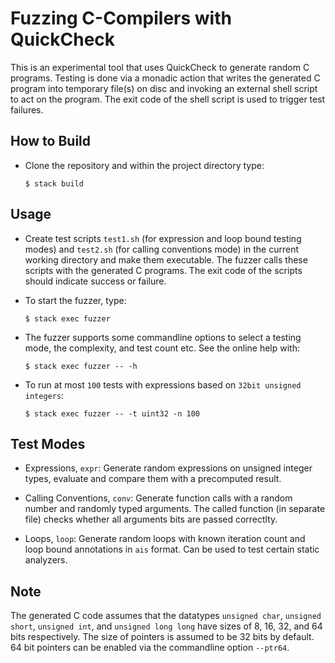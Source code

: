 # Fuzzing C-Compilers with QuickCheck

This is an experimental tool that uses QuickCheck to generate random C programs. Testing is done via a monadic action that writes the generated C program into temporary file(s) on disc and invoking an external shell script to act on the program. The exit code of the shell script is used to trigger test failures.


## How to Build

- Clone the repository and within the project directory type:

      $ stack build

## Usage

- Create test scripts `test1.sh` (for expression and loop bound testing modes) and `test2.sh` (for calling conventions mode) in the current working directory and make them executable. The fuzzer calls these scripts with the generated C programs. The exit code of the scripts should indicate success or failure.

- To start the fuzzer, type:

      $ stack exec fuzzer

- The fuzzer supports some commandline options to select a testing mode, the complexity, and test count etc. See the online help with:

      $ stack exec fuzzer -- -h

- To run at most `100` tests with expressions based on `32bit unsigned integers`:

      $ stack exec fuzzer -- -t uint32 -n 100

## Test Modes

- Expressions, `expr`: Generate random expressions on unsigned integer types, evaluate and compare them with a precomputed result.

- Calling Conventions, `conv`: Generate function calls with a random number and randomly typed arguments. The called function (in separate file) checks whether all arguments bits are passed correctlty.

- Loops, `loop`: Generate random loops with known iteration count and loop bound annotations in `ais` format. Can be used to test certain static analyzers.

## Note

The generated C code assumes that the datatypes `unsigned char`, `unsigned short`, `unsigned int`, and `unsigned long long` have sizes of 8, 16, 32, and 64 bits respectively. The size of pointers is assumed to be 32 bits by default. 64 bit pointers can be enabled via the commandline option `--ptr64`.
